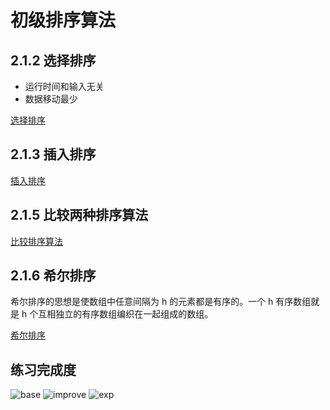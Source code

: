 # 初级排序算法

## 2.1.2 选择排序

* 运行时间和输入无关
* 数据移动最少

[选择排序](Selection.java)

## 2.1.3 插入排序

[插入排序](Insertion.java)

## 2.1.5 比较两种排序算法

[比较排序算法](SortCompare.java)

## 2.1.6 希尔排序

希尔排序的思想是使数组中任意间隔为 h 的元素都是有序的。一个 h 有序数组就是 h 个互相独立的有序数组编织在一起组成的数组。

[希尔排序](Shell.java)

## 练习完成度

![base](https://img.shields.io/badge/Base-0/12-lightgray.svg) ![improve](https://img.shields.io/badge/Imporve-0/9-lightgray.svg) ![exp](https://img.shields.io/badge/Exp-0/15-lightgray.svg)
